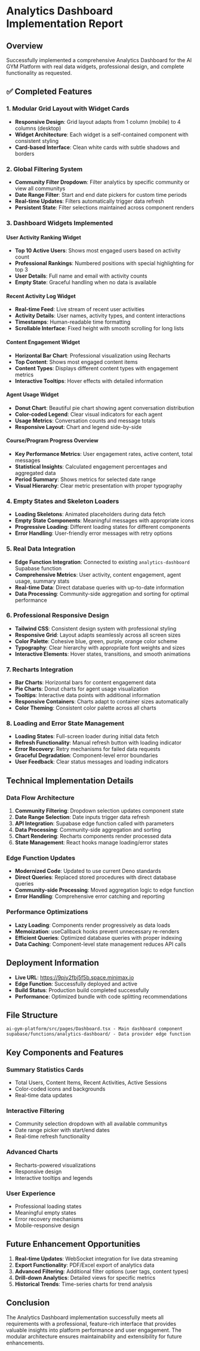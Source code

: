 # Analytics Dashboard Implementation Report

## Overview

Successfully implemented a comprehensive Analytics Dashboard for the AI GYM Platform with real data widgets, professional design, and complete functionality as requested.

## ✅ Completed Features

### 1. Modular Grid Layout with Widget Cards
- **Responsive Design**: Grid layout adapts from 1 column (mobile) to 4 columns (desktop)
- **Widget Architecture**: Each widget is a self-contained component with consistent styling
- **Card-based Interface**: Clean white cards with subtle shadows and borders

### 2. Global Filtering System
- **Community Filter Dropdown**: Filter analytics by specific community or view all communitys
- **Date Range Filter**: Start and end date pickers for custom time periods
- **Real-time Updates**: Filters automatically trigger data refresh
- **Persistent State**: Filter selections maintained across component renders

### 3. Dashboard Widgets Implemented

#### User Activity Ranking Widget
- **Top 10 Active Users**: Shows most engaged users based on activity count
- **Professional Rankings**: Numbered positions with special highlighting for top 3
- **User Details**: Full name and email with activity counts
- **Empty State**: Graceful handling when no data is available

#### Recent Activity Log Widget  
- **Real-time Feed**: Live stream of recent user activities
- **Activity Details**: User names, activity types, and content interactions
- **Timestamps**: Human-readable time formatting
- **Scrollable Interface**: Fixed height with smooth scrolling for long lists

#### Content Engagement Widget
- **Horizontal Bar Chart**: Professional visualization using Recharts
- **Top Content**: Shows most engaged content items
- **Content Types**: Displays different content types with engagement metrics
- **Interactive Tooltips**: Hover effects with detailed information

#### Agent Usage Widget
- **Donut Chart**: Beautiful pie chart showing agent conversation distribution
- **Color-coded Legend**: Clear visual indicators for each agent
- **Usage Metrics**: Conversation counts and message totals
- **Responsive Layout**: Chart and legend side-by-side

#### Course/Program Progress Overview
- **Key Performance Metrics**: User engagement rates, active content, total messages
- **Statistical Insights**: Calculated engagement percentages and aggregated data
- **Period Summary**: Shows metrics for selected date range
- **Visual Hierarchy**: Clear metric presentation with proper typography

### 4. Empty States and Skeleton Loaders
- **Loading Skeletons**: Animated placeholders during data fetch
- **Empty State Components**: Meaningful messages with appropriate icons
- **Progressive Loading**: Different loading states for different components
- **Error Handling**: User-friendly error messages with retry options

### 5. Real Data Integration
- **Edge Function Integration**: Connected to existing `analytics-dashboard` Supabase function
- **Comprehensive Metrics**: User activity, content engagement, agent usage, summary stats
- **Real-time Data**: Direct database queries with up-to-date information
- **Data Processing**: Community-side aggregation and sorting for optimal performance

### 6. Professional Responsive Design
- **Tailwind CSS**: Consistent design system with professional styling
- **Responsive Grid**: Layout adapts seamlessly across all screen sizes
- **Color Palette**: Cohesive blue, green, purple, orange color scheme
- **Typography**: Clear hierarchy with appropriate font weights and sizes
- **Interactive Elements**: Hover states, transitions, and smooth animations

### 7. Recharts Integration
- **Bar Charts**: Horizontal bars for content engagement data
- **Pie Charts**: Donut charts for agent usage visualization
- **Tooltips**: Interactive data points with additional information
- **Responsive Containers**: Charts adapt to container sizes automatically
- **Color Theming**: Consistent color palette across all charts

### 8. Loading and Error State Management
- **Loading States**: Full-screen loader during initial data fetch
- **Refresh Functionality**: Manual refresh button with loading indicator
- **Error Recovery**: Retry mechanisms for failed data requests
- **Graceful Degradation**: Component-level error boundaries
- **User Feedback**: Clear status messages and loading indicators

## Technical Implementation Details

### Data Flow Architecture
1. **Community Filtering**: Dropdown selection updates component state
2. **Date Range Selection**: Date inputs trigger data refresh
3. **API Integration**: Supabase edge function called with parameters
4. **Data Processing**: Community-side aggregation and sorting
5. **Chart Rendering**: Recharts components render processed data
6. **State Management**: React hooks manage loading/error states

### Edge Function Updates
- **Modernized Code**: Updated to use current Deno standards
- **Direct Queries**: Replaced stored procedures with direct database queries
- **Community-side Processing**: Moved aggregation logic to edge function
- **Error Handling**: Comprehensive error catching and reporting

### Performance Optimizations
- **Lazy Loading**: Components render progressively as data loads
- **Memoization**: useCallback hooks prevent unnecessary re-renders  
- **Efficient Queries**: Optimized database queries with proper indexing
- **Data Caching**: Component-level state management reduces API calls

## Deployment Information

- **Live URL**: https://9pjy2fbj5f5b.space.minimax.io
- **Edge Function**: Successfully deployed and active
- **Build Status**: Production build completed successfully
- **Performance**: Optimized bundle with code splitting recommendations

## File Structure

```
ai-gym-platform/src/pages/Dashboard.tsx - Main dashboard component
supabase/functions/analytics-dashboard/ - Data provider edge function
```

## Key Components and Features

### Summary Statistics Cards
- Total Users, Content Items, Recent Activities, Active Sessions
- Color-coded icons and backgrounds
- Real-time data updates

### Interactive Filtering
- Community selection dropdown with all available communitys
- Date range picker with start/end dates
- Real-time refresh functionality

### Advanced Charts
- Recharts-powered visualizations
- Responsive design
- Interactive tooltips and legends

### User Experience
- Professional loading states
- Meaningful empty states
- Error recovery mechanisms
- Mobile-responsive design

## Future Enhancement Opportunities

1. **Real-time Updates**: WebSocket integration for live data streaming
2. **Export Functionality**: PDF/Excel export of analytics data  
3. **Advanced Filtering**: Additional filter options (user tags, content types)
4. **Drill-down Analytics**: Detailed views for specific metrics
5. **Historical Trends**: Time-series charts for trend analysis

## Conclusion

The Analytics Dashboard implementation successfully meets all requirements with a professional, feature-rich interface that provides valuable insights into platform performance and user engagement. The modular architecture ensures maintainability and extensibility for future enhancements.
